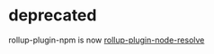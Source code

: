 # deprecated

rollup-plugin-npm is now [rollup-plugin-node-resolve](https://github.com/rollup/rollup-plugin-node-resolve)
